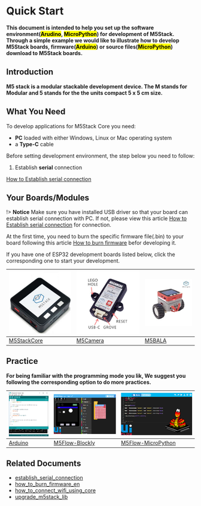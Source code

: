 # Quick Start

**This document is intended to help you set up the software environment(<mark>Arudino</mark>, <mark>MicroPython</mark>) for development of M5Stack. Through a simple example we would like to illustrate how to develop M5Stack boards, firmware(<mark>Arduino</mark>) or source files(<mark>MicroPython</mark>) download to M5Stack boards.**

## Introduction

**M5 stack is a modular stackable development device. The M stands for Modular and 5 stands for the the units compact 5 x 5 cm size.**


## What You Need

To develop applications for M5Stack Core you need:

* **PC** loaded with either Windows, Linux or Mac operating system
* a **Type-C** cable

Before setting development environment, the step below you need to follow:

1. Establish **serial** connection

  [How to Establish serial connection](related_documents\establish_serial_connection)

## Your Boards/Modules

!> **Notice** Make sure you have installed USB driver so that your board can establish serial connection with PC. If not, please view this article [How to Establish serial connection](related_documents\establish_serial_connection) for connection.

At the first time, you need to burn the specific firmware file(.bin) to your board following this article [How to burn firmware](related_documents\how_to_connect_wifi_using_core) befor developing it.

If you have one of ESP32 development boards listed below, click the corresponding one to start your development.

<img src="assets/img/getting_started_pics/m5stack_core.png"> | <img src="assets/img/getting_started_pics/m5camera.jpg">  | <img src="assets/img/getting_started_pics/M5Bala.jpg">
---|---|---
[M5StackCore](quick_start/m5core/m5stack_core_quick_start) | [M5Camera](quick_start/m5camera/m5camera_quick_start) | [M5BALA](quick_start/bala/bala_quick_start)



## Practice

**For being familiar with the programming mode you lik, We suggest you following the corresponding option to do more practices.**


<img src="assets/img/getting_started_pics/programming_mode_arduino.png"> | <img src="assets/img/getting_started_pics/programming_mode_blockly.png">  | <img src="assets/img/getting_started_pics/programming_mode_micropython.png">
---|---|---
[Arduino](practice\practice_arduino) | [M5Flow-Blockly](practice\practice_blockly) | [M5Flow-MicroPython](practice\practice_micropython)

## Related Documents

  - [establish_serial_connection](related_documents/establish_serial_connection)
  - [how_to_burn_firmware_en](related_documents/how_to_burn_firmware_en)
  - [how_to_connect_wifi_using_core](related_documents/how_to_connect_wifi_using_core)
  - [upgrade_m5stack_lib](related_documents/upgrade_m5stack_lib)
